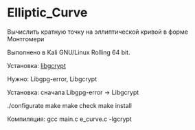 # Elliptic_Curve 

Вычислить кратную точку на эллиптической кривой в форме Монтгомери 

Выполнено в Kali GNU/Linux Rolling 64 bit. 

Установка: [libgcrypt](https://gnupg.org/download/index.html) 

Нужно: Libgpg-error, Libgcrypt

Установка: сначала Libgpg-error -> Libgcrypt

./configurate 
make 
make check
make install 

Компиляция: 
	gcc  main.c e_curve.c  -lgcrypt 




